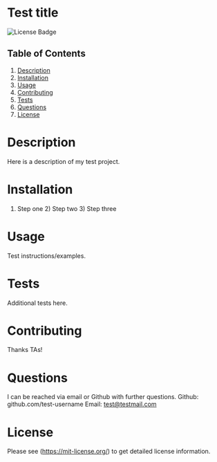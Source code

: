 # Test title
![License Badge](https://shields.io/badge/license-MIT-green)
## Table of Contents
1. [Description](#description)
2. [Installation](#installation)
3. [Usage](#usage)
4. [Contributing](#contributing)
5. [Tests](#tests)
6. [Questions](#questions)
7. [License](#license)

# Description
Here is a description of my test project.
# Installation
1) Step one 2) Step two 3) Step three
# Usage
Test instructions/examples.
# Tests
Additional tests here.
# Contributing
Thanks TAs!
# Questions
I can be reached via email or Github with further questions.
Github: github.com/test-username
Email: test@testmail.com
# License
Please see (https://mit-license.org/) to get detailed license information.

